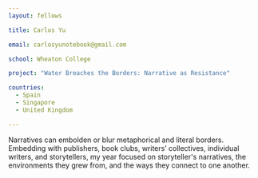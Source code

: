 ```yaml
---
layout: fellows

title: Carlos Yu

email: carlosyunotebook@gmail.com

school: Wheaton College

project: "Water Breaches the Borders: Narrative as Resistance"

countries:
  - Spain
  - Singapore
  - United Kingdom

---
```


Narratives can embolden or blur metaphorical and literal borders. Embedding with publishers, book clubs, writers’ collectives, individual writers, and storytellers, my year focused on storyteller's narratives, the environments they grew from, and the ways they connect to one another.

